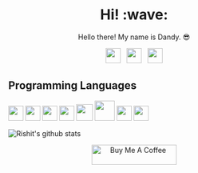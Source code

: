 <h1 align='center'> Hi! :wave:</h1>
<p align='center'> Hello there! My name is Dandy. 😎 </p>
<p align='center'>
<a href="https://twitter.com/xtrvts"><img height="30" src="https://github.com/dandyraka/dandyraka/blob/master/images/twitter.png?raw=true"></a>&nbsp;&nbsp;
<a href="https://instagram.com/xtrvts"><img height="30" src="https://github.com/dandyraka/dandyraka/blob/master/images/instagram.jpg?raw=true"></a>&nbsp;&nbsp;
<a href="https://www.facebook.com/dndyrka"><img height="30" src="https://github.com/dandyraka/dandyraka/blob/master/images/facebook.png?raw=true"></a>
</p>

<!--
**dandyraka/dandyraka** is a ✨ _special_ ✨ repository because its `README.md` (this file) appears on your GitHub profile.

Here are some ideas to get you started:

- 🔭 I’m currently working on ...
- 🌱 I’m currently learning ...
- 👯 I’m looking to collaborate on ...
- 🤔 I’m looking for help with ...
- 💬 Ask me about ...
- 📫 How to reach me: ...
- 😄 Pronouns: ...
- ⚡ Fun fact: ...
-->
## Programming Languages
<img src = 'https://github.com/dandyraka/dandyraka/blob/master/images/python2.png' height='30'/> <img src = 'https://github.com/dandyraka/dandyraka/blob/master/images/html.svg' width='30'/> <img src = 'https://github.com/dandyraka/dandyraka/blob/master/images/css.svg' width='30'/> <img src = 'https://github.com/dandyraka/dandyraka/blob/master/images/js.svg' width='30'/> <img src = 'https://github.com/dandyraka/dandyraka/blob/master/images/bootstrap.svg' width='33'/> <img src = 'https://github.com/dandyraka/dandyraka/blob/master/images/php.svg' width='40'/>
 <img src = 'https://github.com/dandyraka/dandyraka/blob/master/images/sql.svg' width='30'/> <img src = 'https://github.com/dandyraka/dandyraka/blob/master/images/git.svg' width='30'/>

![Rishit's github stats](https://github-readme-stats.vercel.app/api?username=dandyraka&show_icons=true&title_color=fff&icon_color=79ff97&text_color=9f9f9f&bg_color=151515)

<p align="center">
<a href="https://www.buymeacoffee.com/jnckmedia" target="_blank"><img src="https://cdn.buymeacoffee.com/buttons/default-red.png" alt="Buy Me A Coffee" height="40" width="170" ></a>
</p>
